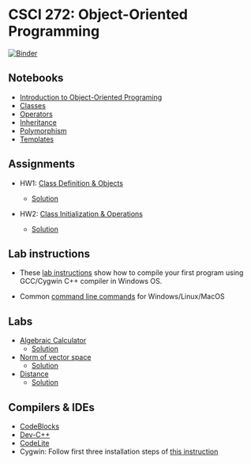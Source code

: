 # CSCI 272: Object-Oriented Programming

[![Binder](https://mybinder.org/badge_logo.svg)](https://mybinder.org/v2/gh/wildart/CSCI272/master)

## Notebooks

- [Introduction to Object-Oriented Programing](https://nbviewer.jupyter.org/github/wildart/CSCI272/blob/master/notebooks/Into-to-OOP.ipynb)
- [Classes](https://nbviewer.jupyter.org/github/wildart/CSCI272/blob/master/notebooks/Classes.ipynb)
- [Operators](https://nbviewer.jupyter.org/github/wildart/CSCI272/blob/master/notebooks/Operators.ipynb)
- [Inheritance](https://nbviewer.jupyter.org/github/wildart/CSCI272/blob/master/notebooks/Inheritance.ipynb)
- [Polymorphism](https://nbviewer.jupyter.org/github/wildart/CSCI272/blob/master/notebooks/Polymorphism.ipynb)
- [Templates](https://nbviewer.jupyter.org/github/wildart/CSCI272/blob/master/notebooks/Templates.ipynb)

## Assignments

- HW1: [Class Definition & Objects](hw1.md)
    - [Solution](https://nbviewer.jupyter.org/github/wildart/CSCI272/blob/master/notebooks/Simulation.ipynb)

- HW2: [Class Initialization & Operations](hw2.md)
    - [Solution](https://nbviewer.jupyter.org/github/wildart/CSCI272/blob/master/notebooks/Simulation2.ipynb)

## Lab instructions

- These [lab instructions](First-lab-instructions.md) show how to compile your first program using GCC/Cygwin C++ compiler in Windows OS.

- Common [command line commands](cmd.md) for Windows/Linux/MacOS

## Labs

- [Algebraic Calculator](https://nbviewer.jupyter.org/github/wildart/CSCI272/blob/master/notebooks/Lab%201.ipynb)
    - [Solution](https://nbviewer.jupyter.org/github/wildart/CSCI272/blob/master/notebooks/Lab%201%20Solution.ipynb)
- [Norm of vector space](https://nbviewer.jupyter.org/github/wildart/CSCI272/blob/master/notebooks/Lab%202.ipynb)
    - [Solution](https://nbviewer.jupyter.org/github/wildart/CSCI272/blob/master/notebooks/Lab%202%20Solution.ipynb)
- [Distance](https://nbviewer.jupyter.org/github/wildart/CSCI272/blob/master/notebooks/Lab%203.ipynb)
    - [Solution](https://nbviewer.jupyter.org/github/wildart/CSCI272/blob/master/notebooks/Lab%203%20Solution.ipynb)


## Compilers & IDEs

- [CodeBlocks](http://www.codeblocks.org/)
- [Dev-C++](https://www.bloodshed.net/devcpp.html)
- [CodeLite](https://codelite.org/)
- Cygwin: Follow first three installation steps of [this instruction](https://warwick.ac.uk/fac/sci/moac/people/students/peter_cock/cygwin/)
